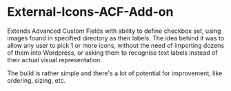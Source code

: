 External-Icons-ACF-Add-on
=========================

Extends Advanced Custom Fields with ability to define checkbox set, using images found in specified directory as their labels.
The idea behind it was to allow any user to pick 1 or more icons, without the need of importing dozens of them into Wordpress, or asking them to recognise text labels instead of their actual visual representation.

The build is rather simple and there's a lot of potential for improvement, like ordering, sizing, etc.

